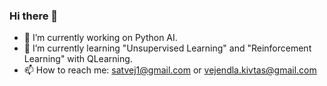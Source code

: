 ### Hi there 👋


- 🔭 I’m currently working on Python AI.
- 🌱 I’m currently learning "Unsupervised Learning" and "Reinforcement Learning" with QLearning.
- 📫 How to reach me: satvej1@gmail.com or vejendla.kivtas@gmail.com
